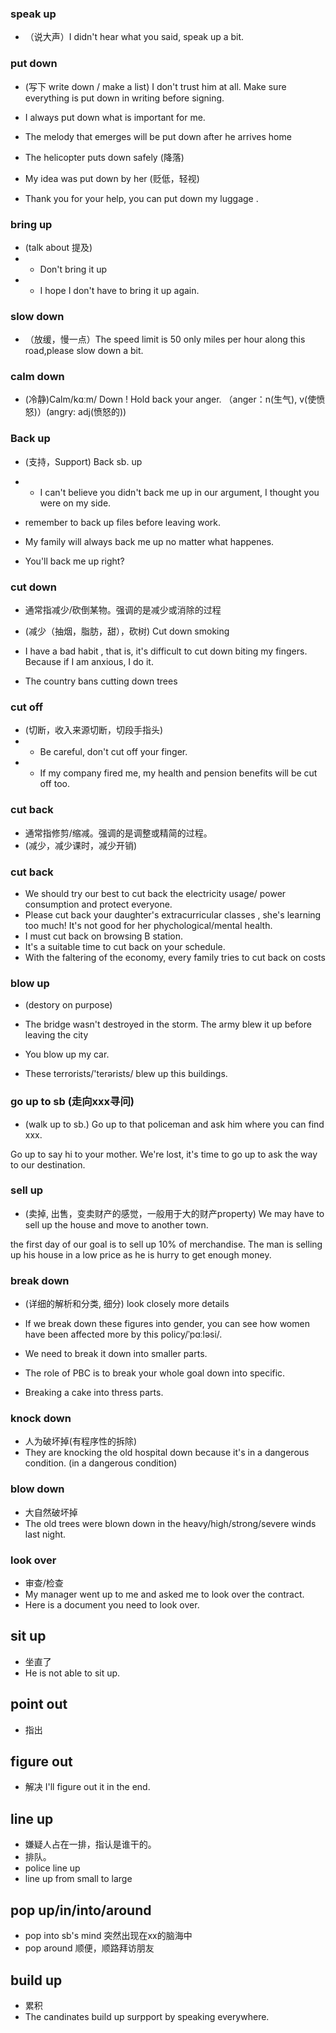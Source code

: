 
### speak up
- （说大声）I didn't hear what you said, speak up a bit.

### put down
- (写下 write down / make a list) I don't trust him at all. Make sure everything is put down in writing before signing.

- I always put down what is important for me.
- The melody that emerges will be put down after he arrives home
- The helicopter puts down safely (降落)
- My idea was put down by her (贬低，轻视)
- Thank you for your help, you can put down my luggage .

### bring up
- (talk about 提及) 
- - Don't bring it up
- - I hope I don't have to bring it up again.

### slow down
- （放缓，慢一点）The speed limit is 50 only miles per hour along this road,please slow down a bit.

### calm down
- (冷静)Calm/kɑːm/ Down ! Hold back your anger. （anger：n(生气), v(使愤怒)）(angry: adj(愤怒的))

### Back up
- (支持，Support) Back sb. up
- - I can't believe you didn't back me up in our argument, I thought you were on my side.

- remember to back up files before leaving work.
- My family will always back me up no matter what happenes.
- You'll back me up right?

### cut down
- 通常指减少/砍倒某物。强调的是减少或消除的过程
- (减少（抽烟，脂肪，甜），砍树) Cut down smoking


- I have a bad habit , that is, it's difficult to cut down biting my fingers. Because if I am anxious, I do it.
- The country bans cutting down trees
### cut off
- (切断，收入来源切断，切段手指头)
- - Be careful, don't cut off your finger.
- - If my company fired me, my health and pension benefits will be cut off too.
### cut back
- 通常指修剪/缩减。强调的是调整或精简的过程。
- (减少，减少课时，减少开销)

### cut back
- We should try our best to cut back the electricity usage/ power consumption and protect everyone.
- Please cut back your daughter's extracurricular classes , she's learning too much! It's not good for her phychological/mental health.
- I must cut back on browsing B station. 
- It's a suitable time to cut back on your schedule.
- With the faltering of the economy, every family tries to cut back on costs

### blow up
- (destory on purpose)
- The bridge wasn't destroyed in the storm. The army blew it up before leaving the city

- You blow up my car.
- These terrorists/'terərists/ blew up this buildings.
### go up to sb (走向xxx寻问)
- (walk up to sb.)
Go up to that policeman and ask him where you can find xxx.

Go up to say hi to your mother.
We're lost, it's time to go up to ask the way to our destination.
### sell up
- (卖掉, 出售，变卖财产的感觉，一般用于大的财产property)
We may have to sell up the house and move to another town.

the first day of our goal is to sell up 10% of merchandise.
The man is selling up his house in a low price as he is hurry to get enough money.
### break down
- (详细的解析和分类, 细分) look closely more details
- If we break down these figures into gender, you can see how women have been affected more by this policy/ˈpɑːləsi/.


- We need to break it down into smaller parts.
- The role of PBC is to break your whole goal down into specific.
- Breaking a cake into thress parts.


### knock down
- 人为破坏掉(有程序性的拆除)
- They are knocking the old hospital down because it's in a  dangerous condition. (in a dangerous condition)
### blow down
- 大自然破坏掉
- The old trees were blown down in the heavy/high/strong/severe winds last night.
### look over
- 审查/检查
- My manager went up to me and asked me to look over the contract.
- Here is a document you need to look over.

## sit up
- 坐直了
- He is not able to sit up.

## point out
- 指出

## figure out
- 解决
I'll figure out it in the end.

## line up
- 嫌疑人占在一排，指认是谁干的。
- 排队。
- police line up
- line up from small to large

## pop up/in/into/around
- pop into sb's mind 突然出现在xx的脑海中
- pop around 顺便，顺路拜访朋友

## build up
- 累积
- The candinates build up surpport by speaking everywhere.